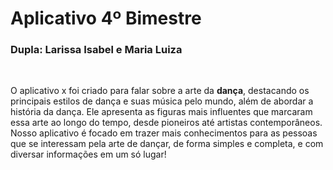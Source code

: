 <h1>Aplicativo 4º Bimestre</h1>
<h3>Dupla: Larissa Isabel e Maria Luiza </h3>
<br>
<p> O aplicativo x foi criado para falar sobre a arte da <b>dança</b>,  destacando os principais estilos de dança e suas música pelo mundo, além de abordar a história da dança. Ele apresenta as figuras mais influentes que marcaram essa arte ao longo do tempo, desde pioneiros até artistas contemporâneos. Nosso aplicativo é focado em trazer mais conhecimentos para as pessoas que se interessam pela arte de dançar, de forma simples e completa, e com diversar informações em um só lugar! </p>

